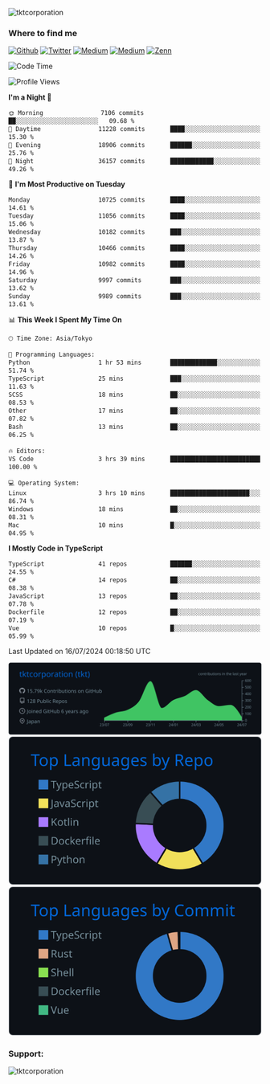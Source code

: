 <p align="left"> <img src="https://komarev.com/ghpvc/?username=tktcorporation&label=Profile%20views&color=0e75b6&style=flat" alt="tktcorporation" /> </p>

<h3>Where to find me</h3>
<p>
<a href="https://github.com/tktcorporation" target="_blank"><img alt="Github" src="https://img.shields.io/badge/GitHub-%2312100E.svg?&style=for-the-badge&logo=Github&logoColor=white" /></a>
<a href="https://twitter.com/tktcorporation" target="_blank"><img alt="Twitter" src="https://img.shields.io/badge/twitter-%231DA1F2.svg?&style=for-the-badge&logo=twitter&logoColor=white" /></a>
<a href="https://www.linkedin.com/in/tktcorporation" target="_blank"><img alt="Medium" src="https://img.shields.io/badge/linkdin-0a66c2.svg?&style=for-the-badge&logo=linkedin&logoColor=white" /></a>
<a href="https://qiita.com/tktcorporation" target="_blank"><img alt="Medium" src="https://img.shields.io/badge/qiita-55C500.svg?&style=for-the-badge&logo=qiita&logoColor=white" /></a>
<a href="https://zenn.dev/tktcorporation" target="_blank"><img alt="Zenn" src="https://img.shields.io/badge/Zenn-3EA8FF.svg?&style=for-the-badge&logo=Zenn&logoColor=white" /></a>
</p>
  
<!--START_SECTION:waka-->
![Code Time](http://img.shields.io/badge/Code%20Time-1%2C604%20hrs%2029%20mins-blue)

![Profile Views](http://img.shields.io/badge/Profile%20Views-0-blue)

**I'm a Night 🦉** 

```text
🌞 Morning                7106 commits        ██░░░░░░░░░░░░░░░░░░░░░░░   09.68 % 
🌆 Daytime                11228 commits       ████░░░░░░░░░░░░░░░░░░░░░   15.30 % 
🌃 Evening                18906 commits       ██████░░░░░░░░░░░░░░░░░░░   25.76 % 
🌙 Night                  36157 commits       ████████████░░░░░░░░░░░░░   49.26 % 
```
📅 **I'm Most Productive on Tuesday** 

```text
Monday                   10725 commits       ████░░░░░░░░░░░░░░░░░░░░░   14.61 % 
Tuesday                  11056 commits       ████░░░░░░░░░░░░░░░░░░░░░   15.06 % 
Wednesday                10182 commits       ███░░░░░░░░░░░░░░░░░░░░░░   13.87 % 
Thursday                 10466 commits       ████░░░░░░░░░░░░░░░░░░░░░   14.26 % 
Friday                   10982 commits       ████░░░░░░░░░░░░░░░░░░░░░   14.96 % 
Saturday                 9997 commits        ███░░░░░░░░░░░░░░░░░░░░░░   13.62 % 
Sunday                   9989 commits        ███░░░░░░░░░░░░░░░░░░░░░░   13.61 % 
```


📊 **This Week I Spent My Time On** 

```text
🕑︎ Time Zone: Asia/Tokyo

💬 Programming Languages: 
Python                   1 hr 53 mins        █████████████░░░░░░░░░░░░   51.74 % 
TypeScript               25 mins             ███░░░░░░░░░░░░░░░░░░░░░░   11.63 % 
SCSS                     18 mins             ██░░░░░░░░░░░░░░░░░░░░░░░   08.53 % 
Other                    17 mins             ██░░░░░░░░░░░░░░░░░░░░░░░   07.82 % 
Bash                     13 mins             ██░░░░░░░░░░░░░░░░░░░░░░░   06.25 % 

🔥 Editors: 
VS Code                  3 hrs 39 mins       █████████████████████████   100.00 % 

💻 Operating System: 
Linux                    3 hrs 10 mins       ██████████████████████░░░   86.74 % 
Windows                  18 mins             ██░░░░░░░░░░░░░░░░░░░░░░░   08.31 % 
Mac                      10 mins             █░░░░░░░░░░░░░░░░░░░░░░░░   04.95 % 
```

**I Mostly Code in TypeScript** 

```text
TypeScript               41 repos            ██████░░░░░░░░░░░░░░░░░░░   24.55 % 
C#                       14 repos            ██░░░░░░░░░░░░░░░░░░░░░░░   08.38 % 
JavaScript               13 repos            ██░░░░░░░░░░░░░░░░░░░░░░░   07.78 % 
Dockerfile               12 repos            ██░░░░░░░░░░░░░░░░░░░░░░░   07.19 % 
Vue                      10 repos            █░░░░░░░░░░░░░░░░░░░░░░░░   05.99 % 
```




 Last Updated on 16/07/2024 00:18:50 UTC
<!--END_SECTION:waka-->

[![](https://raw.githubusercontent.com/tktcorporation/tktcorporation/master/profile-summary-card-output/github_dark/0-profile-details.svg)](https://github.com/vn7n24fzkq/github-profile-summary-cards)
[![](https://raw.githubusercontent.com/tktcorporation/tktcorporation/master/profile-summary-card-output/github_dark/1-repos-per-language.svg)](https://github.com/vn7n24fzkq/github-profile-summary-cards) [![](https://raw.githubusercontent.com/tktcorporation/tktcorporation/master/profile-summary-card-output/github_dark/2-most-commit-language.svg)](https://github.com/vn7n24fzkq/github-profile-summary-cards)

<h3 align="left">Support:</h3>
<p><a href="https://www.buymeacoffee.com/tktcorporation"> <img align="left" src="https://cdn.buymeacoffee.com/buttons/v2/default-yellow.png" height="50" width="210" alt="tktcorporation" /></a></p><br><br>

